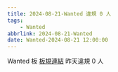 ```yaml
---
title: 2024-08-21-Wanted 違規 0 人
tags:
    - Wanted
abbrlink: 2024-08-21-Wanted
date: Wanted-2024-08-21 12:00:00
---
```

Wanted 板 [板規連結](https://www.ptt.cc/bbs/Wanted/M.1608829773.A.D3B.html)
昨天違規 0 人
